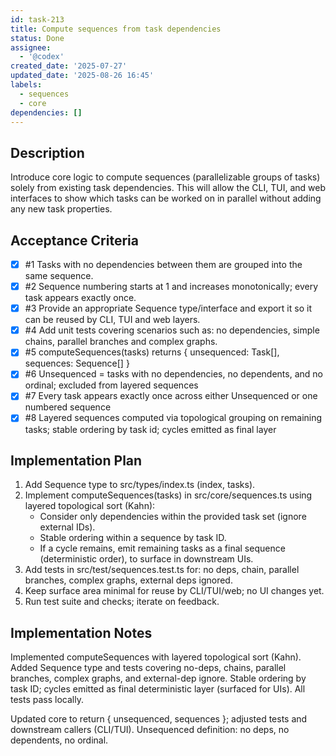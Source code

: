 ```yaml
---
id: task-213
title: Compute sequences from task dependencies
status: Done
assignee:
  - '@codex'
created_date: '2025-07-27'
updated_date: '2025-08-26 16:45'
labels:
  - sequences
  - core
dependencies: []
---
```


## Description

Introduce core logic to compute sequences (parallelizable groups of tasks) solely from existing task dependencies. This will allow the CLI, TUI, and web interfaces to show which tasks can be worked on in parallel without adding any new task properties.

## Acceptance Criteria
<!-- AC:BEGIN -->
- [x] #1 Tasks with no dependencies between them are grouped into the same sequence.
- [x] #2 Sequence numbering starts at 1 and increases monotonically; every task appears exactly once.
- [x] #3 Provide an appropriate Sequence type/interface and export it so it can be reused by CLI, TUI and web layers.
- [x] #4 Add unit tests covering scenarios such as: no dependencies, simple chains, parallel branches and complex graphs.
- [x] #5 computeSequences(tasks) returns { unsequenced: Task[], sequences: Sequence[] }
- [x] #6 Unsequenced = tasks with no dependencies, no dependents, and no ordinal; excluded from layered sequences
- [x] #7 Every task appears exactly once across either Unsequenced or one numbered sequence
- [x] #8 Layered sequences computed via topological grouping on remaining tasks; stable ordering by task id; cycles emitted as final layer
<!-- AC:END -->

## Implementation Plan

1. Add Sequence type to src/types/index.ts (index, tasks).
2. Implement computeSequences(tasks) in src/core/sequences.ts using layered topological sort (Kahn):
   - Consider only dependencies within the provided task set (ignore external IDs).
   - Stable ordering within a sequence by task ID.
   - If a cycle remains, emit remaining tasks as a final sequence (deterministic order), to surface in downstream UIs.
3. Add tests in src/test/sequences.test.ts for: no deps, chain, parallel branches, complex graphs, external deps ignored.
4. Keep surface area minimal for reuse by CLI/TUI/web; no UI changes yet.
5. Run test suite and checks; iterate on feedback.

## Implementation Notes

Implemented computeSequences with layered topological sort (Kahn). Added Sequence type and tests covering no-deps, chains, parallel branches, complex graphs, and external-dep ignore. Stable ordering by task ID; cycles emitted as final deterministic layer (surfaced for UIs). All tests pass locally.

Updated core to return { unsequenced, sequences }; adjusted tests and downstream callers (CLI/TUI). Unsequenced definition: no deps, no dependents, no ordinal.
